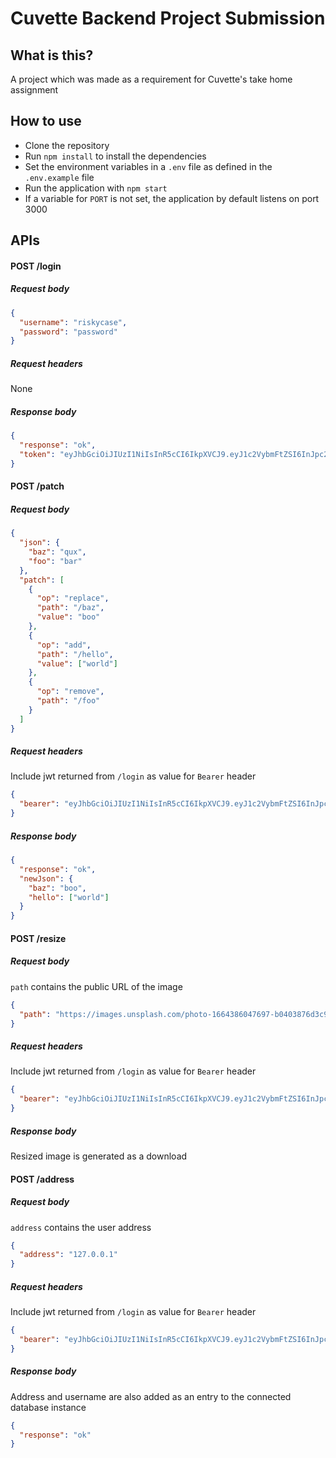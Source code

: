 # Cuvette Backend Project Submission

## What is this?

A project which was made as a requirement for Cuvette's take home assignment

## How to use

- Clone the repository
- Run `npm install` to install the dependencies
- Set the environment variables in a `.env` file as defined in the `.env.example` file
- Run the application with `npm start`
- If a variable for `PORT` is not set, the application by default listens on port 3000

## APIs

#### POST /login

##### Request body

```json
{
  "username": "riskycase",
  "password": "password"
}
```

##### Request headers

None

##### Response body

```json
{
  "response": "ok",
  "token": "eyJhbGciOiJIUzI1NiIsInR5cCI6IkpXVCJ9.eyJ1c2VybmFtZSI6InJpc2t5Y2FzZSIsImlhdCI6MTY2OTExNTI1OH0.HXAZ7LobUugu0y8IJoS4pNG3slxAaA9JQyYE_aFXkKs"
}
```

#### POST /patch

##### Request body

```json
{
  "json": {
    "baz": "qux",
    "foo": "bar"
  },
  "patch": [
    {
      "op": "replace",
      "path": "/baz",
      "value": "boo"
    },
    {
      "op": "add",
      "path": "/hello",
      "value": ["world"]
    },
    {
      "op": "remove",
      "path": "/foo"
    }
  ]
}
```

##### Request headers

Include jwt returned from `/login` as value for `Bearer` header

```json
{
  "bearer": "eyJhbGciOiJIUzI1NiIsInR5cCI6IkpXVCJ9.eyJ1c2VybmFtZSI6InJpc2t5Y2FzZSIsImlhdCI6MTY2OTA1NTkwMX0.c5CWOtpZDWpWj2IvgzfI0Rh0Nt106BVjqImVw1jM5Z8"
}
```

##### Response body

```json
{
  "response": "ok",
  "newJson": {
    "baz": "boo",
    "hello": ["world"]
  }
}
```

#### POST /resize

##### Request body

`path` contains the public URL of the image

```json
{
  "path": "https://images.unsplash.com/photo-1664386047697-b0403876d3c9?ixlib=rb-4.0.3&ixid=MnwxMjA3fDB8MHxwaG90by1wYWdlfHx8fGVufDB8fHx8&auto=format&fit=crop&w=1170&q=80"
}
```

##### Request headers

Include jwt returned from `/login` as value for `Bearer` header

```json
{
  "bearer": "eyJhbGciOiJIUzI1NiIsInR5cCI6IkpXVCJ9.eyJ1c2VybmFtZSI6InJpc2t5Y2FzZSIsImlhdCI6MTY2OTA1NTkwMX0.c5CWOtpZDWpWj2IvgzfI0Rh0Nt106BVjqImVw1jM5Z8"
}
```

##### Response body

Resized image is generated as a download

#### POST /address

##### Request body

`address` contains the user address

```json
{
  "address": "127.0.0.1"
}
```

##### Request headers

Include jwt returned from `/login` as value for `Bearer` header

```json
{
  "bearer": "eyJhbGciOiJIUzI1NiIsInR5cCI6IkpXVCJ9.eyJ1c2VybmFtZSI6InJpc2t5Y2FzZSIsImlhdCI6MTY2OTA1NTkwMX0.c5CWOtpZDWpWj2IvgzfI0Rh0Nt106BVjqImVw1jM5Z8"
}
```

##### Response body

Address and username are also added as an entry to the connected database instance

```json
{
  "response": "ok"
}
```
